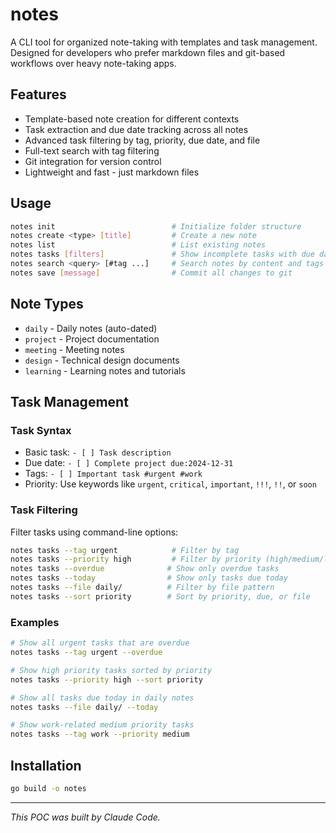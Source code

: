 # notes

A CLI tool for organized note-taking with templates and task management. Designed for developers who prefer markdown files and git-based workflows over heavy note-taking apps.

## Features

- Template-based note creation for different contexts
- Task extraction and due date tracking across all notes
- Advanced task filtering by tag, priority, due date, and file
- Full-text search with tag filtering
- Git integration for version control
- Lightweight and fast - just markdown files

## Usage

```bash
notes init                          # Initialize folder structure
notes create <type> [title]         # Create a new note
notes list                          # List existing notes
notes tasks [filters]               # Show incomplete tasks with due dates
notes search <query> [#tag ...]     # Search notes by content and tags
notes save [message]                # Commit all changes to git
```

## Note Types

- `daily` - Daily notes (auto-dated)
- `project` - Project documentation
- `meeting` - Meeting notes
- `design` - Technical design documents
- `learning` - Learning notes and tutorials

## Task Management

### Task Syntax
- Basic task: `- [ ] Task description`
- Due date: `- [ ] Complete project due:2024-12-31`
- Tags: `- [ ] Important task #urgent #work`
- Priority: Use keywords like `urgent`, `critical`, `important`, `!!!`, `!!`, or `soon`

### Task Filtering
Filter tasks using command-line options:

```bash
notes tasks --tag urgent            # Filter by tag
notes tasks --priority high         # Filter by priority (high/medium/low)
notes tasks --overdue              # Show only overdue tasks
notes tasks --today                # Show only tasks due today
notes tasks --file daily/          # Filter by file pattern
notes tasks --sort priority        # Sort by priority, due, or file
```

### Examples
```bash
# Show all urgent tasks that are overdue
notes tasks --tag urgent --overdue

# Show high priority tasks sorted by priority
notes tasks --priority high --sort priority

# Show all tasks due today in daily notes
notes tasks --file daily/ --today

# Show work-related medium priority tasks
notes tasks --tag work --priority medium
```

## Installation

```bash
go build -o notes
```

---

*This POC was built by Claude Code.*